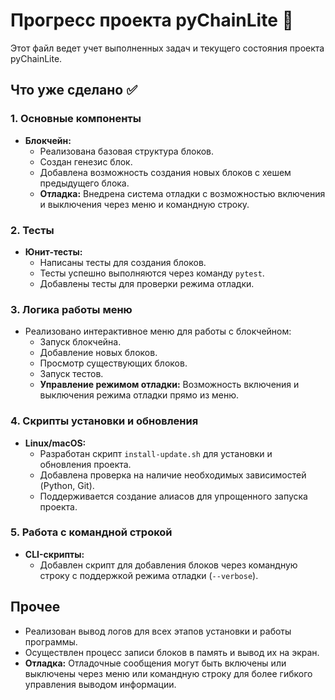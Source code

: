 
# Прогресс проекта pyChainLite 🚀

Этот файл ведет учет выполненных задач и текущего состояния проекта pyChainLite.

## Что уже сделано ✅

### 1. Основные компоненты
- **Блокчейн:**
  - Реализована базовая структура блоков.
  - Создан генезис блок.
  - Добавлена возможность создания новых блоков с хешем предыдущего блока.
  - **Отладка:** Внедрена система отладки с возможностью включения и выключения через меню и командную строку.

### 2. Тесты
- **Юнит-тесты:**
  - Написаны тесты для создания блоков.
  - Тесты успешно выполняются через команду `pytest`.
  - Добавлены тесты для проверки режима отладки.
  
### 3. Логика работы меню
- Реализовано интерактивное меню для работы с блокчейном:
  - Запуск блокчейна.
  - Добавление новых блоков.
  - Просмотр существующих блоков.
  - Запуск тестов.
  - **Управление режимом отладки:** Возможность включения и выключения режима отладки прямо из меню.
  
### 4. Скрипты установки и обновления
- **Linux/macOS:**
  - Разработан скрипт `install-update.sh` для установки и обновления проекта.
  - Добавлена проверка на наличие необходимых зависимостей (Python, Git).
  - Поддерживается создание алиасов для упрощенного запуска проекта.

### 5. Работа с командной строкой
- **CLI-скрипты:**
  - Добавлен скрипт для добавления блоков через командную строку с поддержкой режима отладки (`--verbose`).
  
## Прочее
- Реализован вывод логов для всех этапов установки и работы программы.
- Осуществлен процесс записи блоков в память и вывод их на экран.
- **Отладка:** Отладочные сообщения могут быть включены или выключены через меню или командную строку для более гибкого управления выводом информации.

